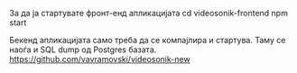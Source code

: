 За да ја стартувате фронт-енд апликацијата
cd videosonik-frontend
npm start

Бекенд апликацијата само треба да се компајлира и стартува. Таму се наоѓа и SQL dump од Postgres базата.
https://github.com/vavramovski/videosonik-new

